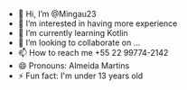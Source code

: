 - 👋 Hi, I’m @Mingau23
- 👀 I’m interested in having more experience
- 🌱 I’m currently learning Kotlin
- 💞️ I’m looking to collaborate on ...
- 📫 How to reach me +55 22 99774-2142
- 😄 Pronouns: Almeida Martins
- ⚡ Fun fact: I'm under 13 years old
